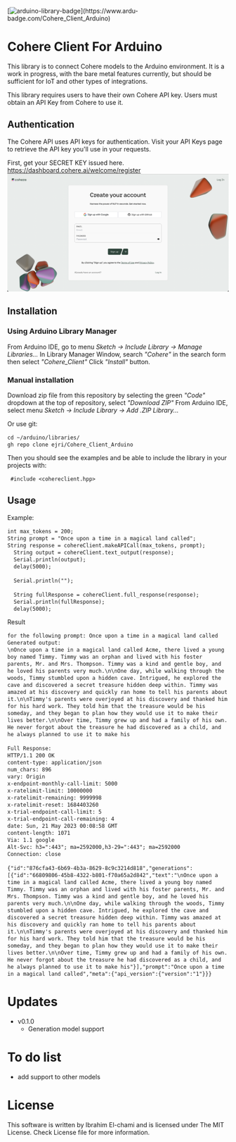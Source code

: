 [![arduino-library-badge](https://www.ardu-badge.com/badge/Cohere_Client_Arduino.svg?)](https://www.ardu-badge.com/Cohere_Client_Arduino)


# Cohere Client For Arduino

This library is to connect Cohere models to the Arduino environment. It is a work in progress, with the bare metal features currently, but should be sufficient for IoT and other types of integrations. 

This library requires users to have their own Cohere API key. Users must obtain an API Key from Cohere to use it.

## Authentication

The Cohere API uses API keys for authentication. Visit your API Keys page to retrieve the API key you'll use in your requests.

First, get your SECRET KEY issued here.
https://dashboard.cohere.ai/welcome/register
![API Keys](misc/cohere_register.png)

## Installation

### Using Arduino Library Manager

From Arduino IDE, go to menu *Sketch -> Include Library -> Manage Libraries...*
In Library Manager Window, search *"Cohere"* in the search form then select *"Cohere_Client"*
Click *"Install"* button.

### Manual installation

Download zip file from this repository by selecting the green *"Code"* dropdown at the top of repository, select *"Download ZIP"*
From Arduino IDE, select menu *Sketch -> Include Library -> Add .ZIP Library...*

Or use git:
 ```
 cd ~/arduino/libraries/
 gh repo clone ejri/Cohere_Client_Arduino
 ```

Then you should see the examples and be able to include the library in your projects with:

```
 #include <cohereclient.hpp>
```

## Usage

Example:
```
int max_tokens = 200;
String prompt = "Once upon a time in a magical land called";
String response = cohereClient.makeAPICall(max_tokens, prompt);
  String output = cohereClient.text_output(response);
  Serial.println(output);
  delay(5000);

  Serial.println("");

  String fullResponse = cohereClient.full_response(response);
  Serial.println(fullResponse);
  delay(5000);
```

Result
```
for the following prompt: Once upon a time in a magical land called
Generated output:
\nOnce upon a time in a magical land called Acme, there lived a young boy named Timmy. Timmy was an orphan and lived with his foster parents, Mr. and Mrs. Thompson. Timmy was a kind and gentle boy, and he loved his parents very much.\n\nOne day, while walking through the woods, Timmy stumbled upon a hidden cave. Intrigued, he explored the cave and discovered a secret treasure hidden deep within. Timmy was amazed at his discovery and quickly ran home to tell his parents about it.\n\nTimmy's parents were overjoyed at his discovery and thanked him for his hard work. They told him that the treasure would be his someday, and they began to plan how they would use it to make their lives better.\n\nOver time, Timmy grew up and had a family of his own. He never forgot about the treasure he had discovered as a child, and he always planned to use it to make his

Full Response:
HTTP/1.1 200 OK
content-type: application/json
num_chars: 896
vary: Origin
x-endpoint-monthly-call-limit: 5000
x-ratelimit-limit: 10000000
x-ratelimit-remaining: 9999998
x-ratelimit-reset: 1684403260
x-trial-endpoint-call-limit: 5
x-trial-endpoint-call-remaining: 4
date: Sun, 21 May 2023 00:08:58 GMT
content-length: 1071
Via: 1.1 google
Alt-Svc: h3=":443"; ma=2592000,h3-29=":443"; ma=2592000
Connection: close

{"id":"876cfa43-6b69-4b3a-8629-8c9c3214d818","generations":[{"id":"66809806-45b8-4322-b801-f70a65a2d842","text":"\nOnce upon a time in a magical land called Acme, there lived a young boy named Timmy. Timmy was an orphan and lived with his foster parents, Mr. and Mrs. Thompson. Timmy was a kind and gentle boy, and he loved his parents very much.\n\nOne day, while walking through the woods, Timmy stumbled upon a hidden cave. Intrigued, he explored the cave and discovered a secret treasure hidden deep within. Timmy was amazed at his discovery and quickly ran home to tell his parents about it.\n\nTimmy's parents were overjoyed at his discovery and thanked him for his hard work. They told him that the treasure would be his someday, and they began to plan how they would use it to make their lives better.\n\nOver time, Timmy grew up and had a family of his own. He never forgot about the treasure he had discovered as a child, and he always planned to use it to make his"}],"prompt":"Once upon a time in a magical land called","meta":{"api_version":{"version":"1"}}}

```

# Updates 
 - v0.1.0
    - Generation model support
    
# To do list 

- add support to other models

# License

 This software is written by Ibrahim El-chami and is licensed under The MIT License. Check License file for more information.    